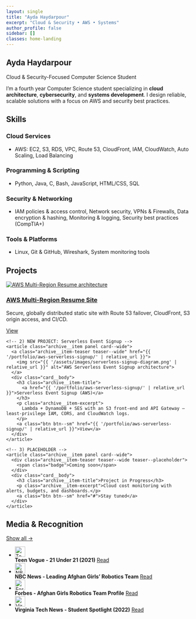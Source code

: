 ```yaml
---
layout: single
title: "Ayda Haydarpour"
excerpt: "Cloud & Security • AWS • Systems"
author_profile: false
sidebar: []
classes: home-landing
---
```


<!-- HERO -->
<section class="hero-landing">
  <div class="hero-inner">
    <h1 class="hero-title">Ayda Haydarpour</h1>
    <p class="hero-subtitle">Cloud &amp; Security-Focused Computer Science Student</p>
    <p class="hero-intro">
      I’m a fourth year Computer Science student specializing in <strong>cloud architecture</strong>, <strong>cybersecurity</strong>, and
      <strong>systems development</strong>. I design reliable, scalable solutions with a focus on AWS and security best practices.
    </p>
  </div>
</section>

<!-- SKILLS -->
<section class="section panel section-tight" id="skills">
  <h2>Skills</h2>
  <div class="skills-card">
    <div class="skills-col">
      <h3>Cloud Services</h3>
      <ul>
        <li>AWS: EC2, S3, RDS, VPC, Route 53, CloudFront, IAM, CloudWatch, Auto Scaling, Load Balancing</li>
      </ul>
      <h3>Programming &amp; Scripting</h3>
      <ul>
        <li>Python, Java, C, Bash, JavaScript, HTML/CSS, SQL</li>
      </ul>
    </div>
    <div class="skills-col">
      <h3>Security &amp; Networking</h3>
      <ul>
        <li>IAM policies &amp; access control, Network security, VPNs &amp; Firewalls, Data encryption &amp; hashing,
            Monitoring &amp; logging, Security best practices (CompTIA+)</li>
      </ul>
      <h3>Tools &amp; Platforms</h3>
      <ul>
        <li>Linux, Git &amp; GitHub, Wireshark, System monitoring tools</li>
      </ul>
    </div>
  </div>
</section>

<!-- PROJECTS — 3 WIDE CARDS -->
<section class="section panel section-tight" id="projects">
  <div class="section-header">
    <h2>Projects</h2>
  </div>

  <div class="entries-grid--wide">
    <!-- 1) REAL PROJECT: AWS Multi-Region Resume -->
    <article class="archive__item panel card--wide">
      <a class="archive__item-teaser teaser--wide" href="{{ '/portfolio/aws-multi-region-resume/' | relative_url }}">
        <img src="{{ '/assets/images/diagram.png' | relative_url }}" alt="AWS Multi-Region Resume architecture">
      </a>
      <div class="card__body">
        <h3 class="archive__item-title">
          <a href="{{ '/portfolio/aws-multi-region-resume/' | relative_url }}">AWS Multi-Region Resume Site</a>
        </h3>
        <p class="archive__item-excerpt">
          Secure, globally distributed static site with Route 53 failover, CloudFront, S3 origin access, and CI/CD.
        </p>
        <a class="btn btn--sm" href="{{ '/portfolio/aws-multi-region-resume/' | relative_url }}">View</a>
      </div>
    </article>

    <!-- 2) NEW PROJECT: Serverless Event Signup -->
    <article class="archive__item panel card--wide">
      <a class="archive__item-teaser teaser--wide" href="{{ '/portfolio/aws-serverless-signup/' | relative_url }}">
        <img src="{{ '/assets/images/serverless-signup-diagram.png' | relative_url }}" alt="AWS Serverless Event Signup architecture">
      </a>
      <div class="card__body">
        <h3 class="archive__item-title">
          <a href="{{ '/portfolio/aws-serverless-signup/' | relative_url }}">Serverless Event Signup (AWS)</a>
        </h3>
        <p class="archive__item-excerpt">
          Lambda + DynamoDB + SES with an S3 front-end and API Gateway — least-privilege IAM, CORS, and CloudWatch logs.
        </p>
        <a class="btn btn--sm" href="{{ '/portfolio/aws-serverless-signup/' | relative_url }}">View</a>
      </div>
    </article>

    <!-- 3) PLACEHOLDER -->
    <article class="archive__item panel card--wide">
      <div class="archive__item-teaser teaser--wide teaser--placeholder">
        <span class="badge">Coming soon</span>
      </div>
      <div class="card__body">
        <h3 class="archive__item-title">Project in Progress</h3>
        <p class="archive__item-excerpt">Cloud cost monitoring with alerts, budgets, and dashboards.</p>
        <a class="btn btn--sm" href="#">Stay tuned</a>
      </div>
    </article>
  </div>
</section>

<!-- MEDIA (unchanged) -->
<section class="section panel section-tight" id="media">
  <div class="section-header">
    <h2>Media & Recognition</h2>
    <a class="section-link as-link" href="{{ '/media/' | relative_url }}">Show all →</a>
  </div>

  <ul class="media-list">
    <li>
      <span class="media-icon"><img src="{{ '/assets/icons/vogue.svg' | relative_url }}" alt="Teen Vogue" width="28" height="28" loading="lazy"></span>
      <div class="media-text"><strong>Teen Vogue - 21 Under 21 (2021)</strong>
        <a href="https://www.teenvogue.com/gallery/teen-vogues-21-under-21-2021" target="_blank" rel="noopener">Read</a>
      </div>
    </li>
    <li>
      <span class="media-icon"><img src="{{ '/assets/icons/nbc.svg' | relative_url }}" alt="NBC News" width="28" height="28" loading="lazy"></span>
      <div class="media-text"><strong>NBC News - Leading Afghan Girls’ Robotics Team</strong>
        <a href="https://www.nbcnews.com/news/world/afghan-female-robotics-team-defiant-after-fleeing-taliban-qatar-n1277464" target="_blank" rel="noopener">Read</a>
      </div>
    </li>
    <li>
      <span class="media-icon"><img src="{{ '/assets/icons/forbes.svg' | relative_url }}" alt="Forbes" width="28" height="28" loading="lazy"></span>
      <div class="media-text"><strong>Forbes - Afghan Girls Robotics Team Profile</strong>
        <a href="https://www.forbes.com/profile/afghan-girls-robotic-team/" target="_blank" rel="noopener">Read</a>
      </div>
    </li>
    <li>
      <span class="media-icon"><img src="{{ '/assets/icons/vt.svg' | relative_url }}" alt="Virginia Tech News" width="28" height="28" loading="lazy"></span>
      <div class="media-text"><strong>Virginia Tech News - Student Spotlight (2022)</strong>
        <a href="https://news.vt.edu/articles/2022/09/ayda-haydarpour.html" target="_blank" rel="noopener">Read</a>
      </div>
    </li>
  </ul>
</section>
